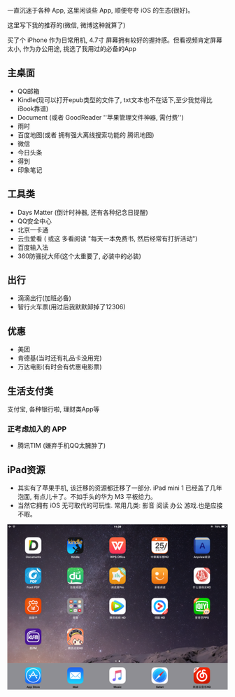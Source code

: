 一直沉迷于各种 App, 这里闲谈些 App, 顺便夸夸 iOS 的生态(很好)。

这里写下我的推荐的(微信, 微博这种就算了)

买了个 iPhone 作为日常用机, 4.7寸 屏幕拥有较好的握持感。但看视频肯定屏幕太小, 作为办公用途, 挑选了我用过的必备的App

## 主桌面

* QQ邮箱
* Kindle(现可以打开epub类型的文件了, txt文本也不在话下,至少我觉得比iBook靠谱)
* Document (或者 GoodReader ''苹果管理文件神器, 需付费'')
* 雨时
* 百度地图(或者 拥有强大离线搜索功能的 腾讯地图)
* 微信
* 今日头条
* 得到
* 印象笔记

## 工具类

* Days Matter (倒计时神器, 还有各种纪念日提醒)
* QQ安全中心
* 北京一卡通
* 云虫爱看 ( 或这 多看阅读 "每天一本免费书, 然后经常有打折活动")
* 百度输入法
* 360防骚扰大师(这个太重要了, 必装中的必装)

## 出行

* 滴滴出行(加班必备)
* 智行火车票(用过后我默默卸掉了12306)

## 优惠

* 美团
* 肯德基(当时还有礼品卡没用完)
* 万达电影(有时会有优惠电影票)

## 生活支付类

支付宝, 各种银行啦, 理财类App等

### 正考虑加入的 APP

* 腾讯TIM (嫌弃手机QQ太臃肿了)

## iPad资源

* 其实有了苹果手机, 该迁移的资源都迁移了一部分. iPad mini 1 已经盖了几年泡面, 有点儿卡了。不如手头的华为 M3 平板给力。
* 当然它拥有 iOS 无可取代的可玩性. 常用几类: 影音  阅读 办公 游戏.也是应接不暇。

![截图当纪念](./imgs/%E7%8E%A9%E8%BD%AC-iOS-%E8%AE%BE%E5%A4%87/1662509-0daad5d880393ba9.png)
